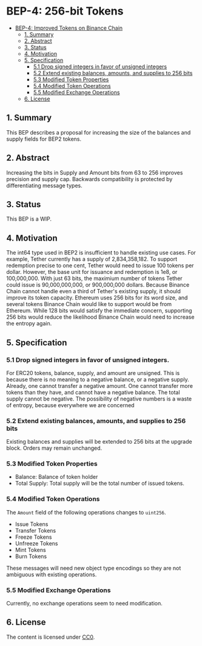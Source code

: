 # BEP-4: 256-bit Tokens

- [BEP-4: Improved Tokens on Binance Chain](#bep-2-tokens-on-binance-chain)
  * [1.  Summary](#1--summary)
  * [2.  Abstract](#2--abstract)
  * [3.  Status](#3--status)
  * [4.  Motivation](#4--motivation)
  * [5.  Specification](#5--specification)
    + [5.1  Drop signed integers in favor of unsigned integers](#51--drop-signed-integers-in-favor-of-unsigned-integers)
    + [5.2  Extend existing balances, amounts, and supplies to 256 bits](#52--extend-existing-balances-amounts-and-supplies-to-256-bites)
    + [5.3  Modified Token Properties](#53--modified-token-properties)
    + [5.4  Modified Token Operations](#54--modified-token-operations)
    + [5.5  Modified Exchange Operations](#55--modified-exchange-operations)
  * [6.  License](#6--license)

## 1.  Summary

This BEP describes a proposal for increasing the size of the balances and supply fields for BEP2 tokens.

## 2.  Abstract

Increasing the bits in Supply and Amount bits from 63 to 256 improves precision and supply cap.
Backwards compatibility is protected by differentiating message types.

## 3.  Status

This BEP is a WIP. 

## 4.  Motivation

The int64 type used in BEP2 is insufficient to handle existing use cases.
For example, Tether currently has a supply of 2,834,358,182.
To support redemption precise to one cent, Tether would need to issue 100 tokens per dollar.
However, the base unit for issuance and redemption is 1e8, or 100,000,000.
With just 63 bits, the maximium number of tokens Tether could issue is 90,000,000,000, or 900,000,000 dollars.
Because Binance Chain cannot handle even a third of Tether's existing supply, it should improve its token capacity.
Ethereum uses 256 bits for its word size, and several tokens Binance Chain would like to support would be from Ethereum.
While 128 bits would satisfy the immediate concern, supporting 256 bits would reduce the likelihood Binance Chain would need to increase the entropy again.

## 5.  Specification

### 5.1  Drop signed integers in favor of unsigned integers.
For ERC20 tokens, balance, supply, and amount are unsigned.
This is because there is no meaning to a negative balance, or a negative supply.
Already, one cannot transfer a negative amount.
One cannot transfer more tokens than they have, and cannot have a negative balance.
The total supply cannot be negative.
The possibility of negative numbers is a waste of entropy, because everywhere we are concerned 

### 5.2  Extend existing balances, amounts, and supplies to 256 bits
Existing balances and supplies will be extended to 256 bits at the upgrade block.
Orders may remain unchanged.

### 5.3  Modified Token Properties
* Balance: Balance of token holder
* Total Supply: Total supply will be the total number of issued tokens. 

### 5.4  Modified Token Operations
The `Amount` field of the following operations changes to `uint256`.

* Issue Tokens
* Transfer Tokens
* Freeze Tokens
* Unfreeze Tokens
* Mint Tokens
* Burn Tokens

These messages will need new object type encodings so they are not ambiguous with existing operations.

### 5.5  Modified Exchange Operations
Currently, no exchange operations seem to need modification.

## 6.  License

The content is licensed under [CC0](https://creativecommons.org/publicdomain/zero/1.0/).
